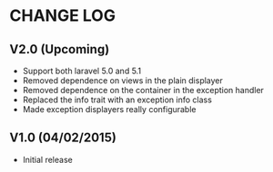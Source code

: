 CHANGE LOG
==========


## V2.0 (Upcoming)

* Support both laravel 5.0 and 5.1
* Removed dependence on views in the plain displayer
* Removed dependence on the container in the exception handler
* Replaced the info trait with an exception info class
* Made exception displayers really configurable


## V1.0 (04/02/2015)

* Initial release
